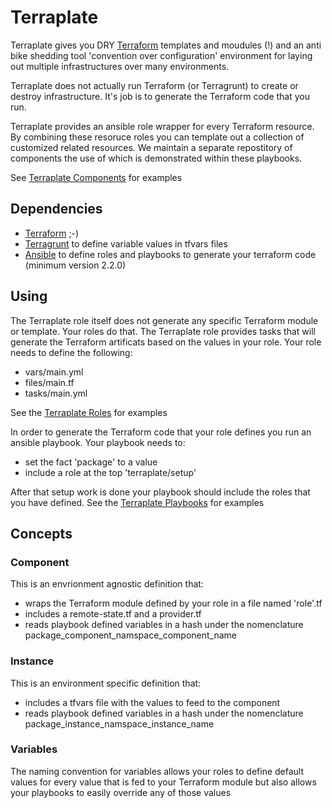 # Terraplate

Terraplate gives you DRY [Terraform](https://terraform.io) templates and moudules (!)
and an anti bike shedding tool 'convention over configuration' environment for laying out multiple infrastructures over many environments.

Terraplate does not actually run Terraform (or Terragrunt) to create or destroy infrastructure.
It's job is to generate the Terraform code that you run.

Terraplate provides an ansible role wrapper for every Terraform resource. By combining these resoruce roles you can template out
a collection of customized related resources. We maintain a separate repostitory of components the use of which is demonstrated
within these playbooks.

See [Terraplate Components](https://github.com/rjayroach/terraplate-components) for examples

## Dependencies

- [Terraform](https://terraform.io)  ;-)
- [Terragrunt](https://github.com/gruntwork-io/terragrunt) to define variable values in tfvars files
- [Ansible](https://www.ansible.com) to define roles and playbooks to generate your terraform code (minimum version 2.2.0)


## Using

The Terraplate role itself does not generate any specific Terraform module or template. Your roles do that.
The Terraplate role provides tasks that will generate the Terraform artificats based on the values in your role.
Your role needs to define the following:

- vars/main.yml
- files/main.tf
- tasks/main.yml

See the [Terraplate Roles](https://github.com/rjayroach/terraplate-roles) for examples

In order to generate the Terraform code that your role defines you run an ansible playbook. Your playbook needs to:

- set the fact 'package' to a value
- include a role at the top 'terraplate/setup'

After that setup work is done your playbook should include the roles that you have defined.
See the [Terraplate Playbooks](https://github.com/rjayroach/terraplate-playbooks) for examples


## Concepts

### Component

This is an envrionment agnostic definition that:

- wraps the Terraform module defined by your role in a file named 'role'.tf
- includes a remote-state.tf and a provider.tf
- reads playbook defined variables in a hash under the nomenclature package_component_namspace_component_name

### Instance

This is an environment specific definition that:

- includes a tfvars file with the values to feed to the component
- reads playbook defined variables in a hash under the nomenclature package_instance_namspace_instance_name

### Variables

The naming convention for variables allows your roles to define default values for every value that is fed to your Terraform module
but also allows your playbooks to easily override any of those values

